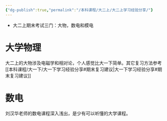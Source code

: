 ```yaml
---
{"dg-publish":true,"permalink":"/本科课程/大二上/大二上学习经验分享/"}
---
```


- 大二上期末考试三门：大物，数电和模电

# 大学物理
大二上的大物涉及电磁学和相对论，个人感觉比大一下简单。其它复习方法参考[[本科课程/大一下/大一下学习经验分享#期末复习建议\|大一下学习经验分享#期末复习建议]]

# 数电
刘汉华老师的数电课程深入浅出，是少有可以听懂的大学课程。




